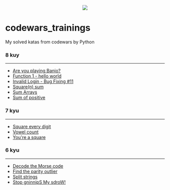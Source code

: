 <p align="center">

<img src="https://www.codewars.com/packs/assets/logo-square-red-big.c74ae0e7.png">
</p>

# codewars_trainings
My solved katas from codewars by Python

### 8 kuy
***
* <a href="https://github.com/amoglock/codewars_trainings/blob/main/8_kyu/are_you_banjo.py">Are you playing Banjo?</a>
* [Function 1 - hello world](https://github.com/amoglock/codewars_trainings/blob/main/8_kyu/hello_world.py)
* [Invalid Login - Bug Fixing #11](https://github.com/amoglock/codewars_trainings/blob/main/8_kyu/bug_fixing_11.py)
* <a href="https://github.com/amoglock/codewars_trainings/blob/main/8_kyu/square(n)_sum.py">Square(n) sum</a>
* <a href="https://github.com/amoglock/codewars_trainings/blob/main/8_kyu/sum_arrays.py">Sum Arrays</a>
* <a href="https://github.com/amoglock/codewars_trainings/blob/main/8_kyu/sum_of_positive.py">Sum of positive</a>

### 7 kyu
***
* <a href="https://github.com/amoglock/codewars_trainings/blob/main/7_kyu/square_every_digit.py">Square every digit</a>
* <a href="https://github.com/amoglock/codewars_trainings/blob/main/7_kyu/vowel_count.py">Vowel count</a>
* [You're a square](https://github.com/amoglock/codewars_trainings/blob/main/7_kyu/you_are_square.py)

### 6 kyu
***
* <a href="https://github.com/amoglock/codewars_trainings/blob/main/6_kyu/decode_the_morse_code.py">Decode the Morse code</a>
* <a href="https://github.com/amoglock/codewars_trainings/blob/main/6_kyu/find_the_parity_outlier.py">Find the parity outlier</a>
* [Split strings](https://github.com/amoglock/codewars_trainings/blob/main/6_kyu/split_strings.py)
* <a href="https://github.com/amoglock/codewars_trainings/blob/main/6_kyu/stop_gninnips_my_sdrow.py">Stop gninnipS My sdroW!</a>